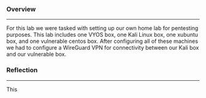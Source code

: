### Overview
------
For this lab we were tasked with setting up our own home lab for pentesting purposes. This lab includes one VYOS box, one Kali Linux box, one xubuntu box, and one vulnerable 
centos box. After configuring all of these machines we had to configure a WireGuard VPN for connectivity between our Kali box and our vulnerable box. 

### Reflection
------
This 
